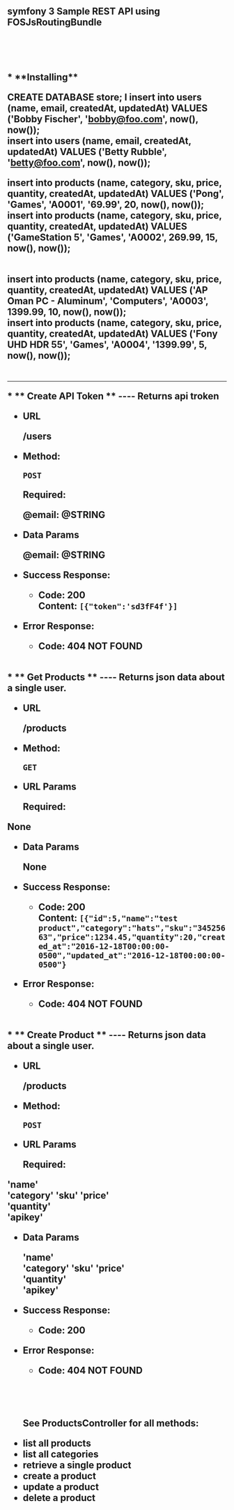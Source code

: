 <h2>symfony 3 Sample REST API using FOSJsRoutingBundle<h2><br><br>

<p>
* **Installing** 

CREATE DATABASE store;
I
insert into users (name, email, createdAt, updatedAt) VALUES ('Bobby Fischer', 'bobby@foo.com', now(), now());<br>
insert into users (name, email, createdAt, updatedAt) VALUES ('Betty Rubble', 'betty@foo.com', now(), now());<br>


insert into products (name, category, sku, price, quantity, createdAt, updatedAt) VALUES ('Pong', 'Games', 'A0001', '69.99', 20, now(), now());<br>
insert into products (name, category, sku, price, quantity, createdAt, updatedAt) VALUES ('GameStation 5', 'Games', 'A0002', 269.99, 15, now(), now());<br><br>

insert into products (name, category, sku, price, quantity, createdAt, updatedAt) VALUES ('AP Oman PC - Aluminum', 'Computers', 'A0003', 1399.99, 10, now(), now());<br>
insert into products (name, category, sku, price, quantity, createdAt, updatedAt) VALUES ('Fony UHD HDR 55', 'Games', 'A0004', '1399.99', 5, now(), now());<br><br><hr>
</p>
* ** Create API Token **
----
  Returns api troken

* **URL**

  /users

* **Method:**

  `POST`
  

   **Required:**
   
  @email:  @STRING


* **Data Params**

  @email:  @STRING

* **Success Response:**

  * **Code:** 200 <br />
    **Content:** `[{"token":'sd3fF4f'}]`
 
* **Error Response:**

  * **Code:** 404 NOT FOUND <br />



<br>
* ** Get Products **
----
  Returns json data about a single user.

* **URL**

  /products

* **Method:**

  `GET`
  
*  **URL Params**

   **Required:**
 
  None

* **Data Params**

  None

* **Success Response:**

  * **Code:** 200 <br />
    **Content:** `[{"id":5,"name":"test product","category":"hats","sku":"34525663","price":1234.45,"quantity":20,"created_at":"2016-12-18T00:00:00-0500","updated_at":"2016-12-18T00:00:00-0500"}`
 
* **Error Response:**

  * **Code:** 404 NOT FOUND <br />

 
 <br>
 * ** Create Product **
----
  Returns json data about a single user.

* **URL**

  /products

* **Method:**

  `POST`
  
*  **URL Params**

   **Required:**
 
 'name'  
	'category' 
	'sku'
	'price'      
	'quantity'  
	'apikey'     

* **Data Params**

  'name'  
	'category' 
	'sku'
	'price'      
	'quantity'  
	'apikey'

* **Success Response:**

  * **Code:** 200 <br />

 
* **Error Response:**

  * **Code:** 404 NOT FOUND <br />
  <br><br><br>
  
  
  See ProductsController for all methods:
  
    **<li>list all products</li>**
    **<li>list all categories</li>**
    **<li>retrieve a single product</li>**
    **<li>create a product</li>**
    **<li>update a product</li>**
    **<li>delete a product</li>**
